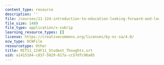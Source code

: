 ```yaml
---
content_type: resource
description: ''
file: /courses/11-124-introduction-to-education-looking-forward-and-looking-back-on-education-fall-2011/a1415184c8375029817acc57dfc96a85_MIT11_124F11_Student_Thoughts.vtt
file_size: 1489
file_type: application/x-subrip
learning_resource_types: []
license: https://creativecommons.org/licenses/by-nc-sa/4.0/
ocw_type: OCWFile
resourcetype: Other
title: MIT11_124F11_Student_Thoughts.srt
uid: a1415184-c837-5029-817a-cc57dfc96a85
---
```

